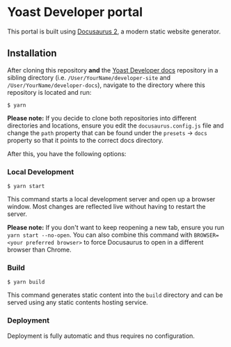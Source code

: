 # Yoast Developer portal

This portal is built using [Docusaurus 2](https://v2.docusaurus.io/), a modern static website generator.

## Installation

After cloning this repository **and** the [Yoast Developer docs](https://github.com/yoast/developer-docs/) repository in a sibling directory (i.e. `/User/YourName/developer-site` and `/User/YourName/developer-docs`), navigate to the directory where this repository is located and run:

```
$ yarn
```

**Please note:** If you decide to clone both repositories into different directories and locations, ensure you edit the `docusaurus.config.js` file and change the `path` property that can be found under the `presets` -> `docs` property so that it points to the correct docs directory. 

After this, you have the following options:

### Local Development

```
$ yarn start
```

This command starts a local development server and open up a browser window. Most changes are reflected live without having to restart the server.

**Please note:** If you don't want to keep reopening a new tab, ensure you run `yarn start --no-open`. You can also combine this command with `BROWSER=<your preferred browser>` to force Docusaurus to open in a different browser than Chrome.

### Build

```
$ yarn build
```

This command generates static content into the `build` directory and can be served using any static contents hosting service.

### Deployment

Deployment is fully automatic and thus requires no configuration.
